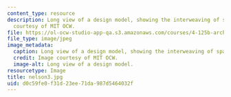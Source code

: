 ```yaml
---
content_type: resource
description: Long view of a design model, showing the interweaving of spaces. Image
  courtesy of MIT OCW.
file: https://ol-ocw-studio-app-qa.s3.amazonaws.com/courses/4-125b-architecture-studio-building-in-landscapes-fall-2005/d0c59fe0f31d23ee71da987d5464032f_nelson3.jpg
file_type: image/jpeg
image_metadata:
  caption: Long view of a design model, showing the interweaving of spaces.
  credit: Image courtesy of MIT OCW.
  image-alt: Long view of a design model.
resourcetype: Image
title: nelson3.jpg
uid: d0c59fe0-f31d-23ee-71da-987d5464032f
---
```

